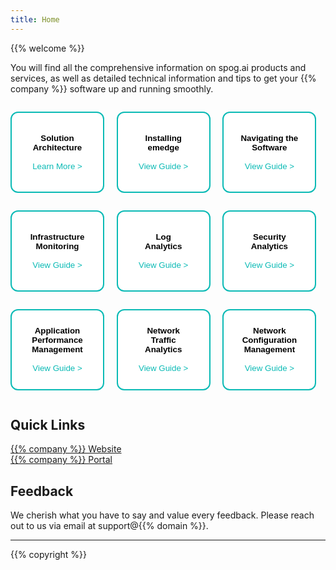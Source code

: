```yaml
---
title: Home
---
```


{{% welcome %}}

You will find all the comprehensive information on spog.ai products and services, as well as detailed technical information and tips to get your {{% company %}}  software up and running smoothly.

<div class="row" style="display: grid;">
<div class="column" style="display: flex; ">

<button name="button" style="background-color: #FFFFFF; width: 150px; height: 130px; border-radius: 12px; border: 2px solid #0ABAB5;" onclick="location.href='/getting_started/architecture';"><strong>Solution <br>Architecture</strong><br><br><span style="color: #0ABAB5;">Learn More ></span>
</button> 

&nbsp; &nbsp; &nbsp;

<button name="button" style="background-color: #FFFFFF; width: 150px; height: 130px; border-radius: 12px; border: 2px solid #0ABAB5;" onclick="location.href='/getting_started/emedge/installation';"><strong>Installing<br> emedge</strong><br><br><span style="color: #0ABAB5;">View Guide ></span>
</button> 

&nbsp; &nbsp; &nbsp;

<button name="button" style="background-color: #FFFFFF; width: 150px; height: 130px; border-radius: 12px; border: 2px solid #0ABAB5;" onclick="location.href='/cloud_vista/overview';"><strong>Navigating the <br>Software</strong><br><br><span style="color: #0ABAB5;">View Guide ></span>
</button> 
</div>
</div>

<div class="row" style="display: grid;">
<div class="column" style="display: flex;">

<button name="button" style="background-color: #FFFFFF; width: 150px; height: 130px; border-radius: 12px; border: 2px solid #0ABAB5;" onclick="location.href='/cloud_vista/inframonitoring';"><strong>Infrastructure <br>Monitoring</strong><br><br><span style="color: #0ABAB5;">View Guide ></span>
</button> 

&nbsp; &nbsp; &nbsp;

<button name="button" style="background-color: #FFFFFF; width: 150px; height: 130px; border-radius: 12px; border: 2px solid #0ABAB5;" onclick="location.href='/cloud_vista/loganalytics';"><strong>Log <br>Analytics</strong><br><br><span style="color: #0ABAB5;">View Guide ></span>
</button> 

&nbsp; &nbsp; &nbsp;

<button name="button" style="background-color: #FFFFFF; width: 150px; height: 130px; border-radius: 12px; border: 2px solid #0ABAB5;" onclick="location.href='/cloud_vista/securityanalytics';"><strong>Security <br>Analytics</strong><br><br><span style="color: #0ABAB5;">View Guide ></span>
</button> 

</div>
</div>

<div class="row" style="display: grid;">
<div class="column" style="display: flex;">

<button name="button" style="background-color: #FFFFFF; width: 150px; height: 130px; border-radius: 12px; border: 2px solid #0ABAB5;" onclick="location.href='/cloud_vista/apm';"><strong>Application <br>Performance <br>Management</strong><br><br><span style="color: #0ABAB5;">View Guide ></span>
</button> 

&nbsp; &nbsp; &nbsp;

<button name="button" style="background-color: #FFFFFF; width: 150px; height: 130px; border-radius: 12px; border: 2px solid #0ABAB5;" onclick="location.href='/cloud_vista/netflow';"><strong>Network<br> Traffic<br> Analytics</strong><br><br><span style="color: #0ABAB5;">View Guide ></span>
</button> 

&nbsp; &nbsp; &nbsp;

<button name="button" style="background-color: #FFFFFF; width: 150px; height: 130px; border-radius: 12px; border: 2px solid #0ABAB5;" onclick="location.href='/cloud_vista/ncm';"><strong>Network<br> Configuration <br>Management</strong><br><br><span style="color: #0ABAB5;">View Guide ></span>
</button> 
</div>
</div>


## Quick Links
 <a href="https://www.{{% domain %}}" target="_blank">{{% company %}} Website</a>
 <br>
 <a href="https://www.portal.{{% domain %}}" target="_blank">{{% company %}} Portal</a>

## Feedback
We cherish what you have to say and value every feedback. Please reach out to us via email at support@{{% domain %}}.

<hr>
{{% copyright %}}
